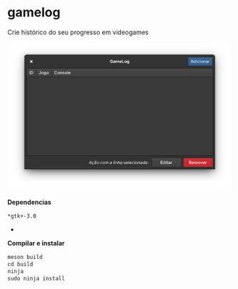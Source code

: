 # gamelog
Crie histórico do seu progresso em videogames

![screenshot](/data/screenshot.png)

**Dependencias**
```
*gtk+-3.0
```
*
**Compilar e instalar**
```
meson build
cd build
ninja
sudo ninja install
```
